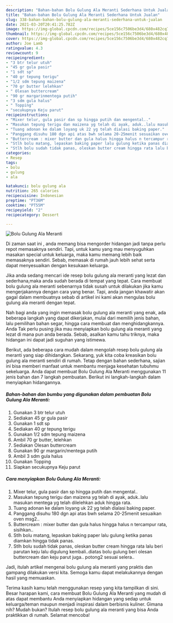 ```yaml
---
description: "Bahan-bahan Bolu Gulung Ala Meranti Sederhana Untuk Jualan"
title: "Bahan-bahan Bolu Gulung Ala Meranti Sederhana Untuk Jualan"
slug: 338-bahan-bahan-bolu-gulung-ala-meranti-sederhana-untuk-jualan
date: 2021-03-20T20:41:25.782Z
image: https://img-global.cpcdn.com/recipes/5ce156c7506be3d4/680x482cq70/bolu-gulung-ala-meranti-foto-resep-utama.jpg
thumbnail: https://img-global.cpcdn.com/recipes/5ce156c7506be3d4/680x482cq70/bolu-gulung-ala-meranti-foto-resep-utama.jpg
cover: https://img-global.cpcdn.com/recipes/5ce156c7506be3d4/680x482cq70/bolu-gulung-ala-meranti-foto-resep-utama.jpg
author: Joe Lamb
ratingvalue: 4.3
reviewcount: 9
recipeingredient:
- "3 btr telur utuh"
- "45 gr gula pasir"
- "1 sdt sp"
- "40 gr tepung terigu"
- "1/2 sdm tepung maizena"
- "70 gr butter lelehkan"
- " Olesan buttercream"
- "90 gr margarinmentega putih"
- "3 sdm gula halus"
- " Topping"
- "secukupnya Keju parut"
recipeinstructions:
- "Mixer telur, gula pasir dan sp hingga putih dan mengental.."
- "Masukan tepung terigu dan maizena yg telah di ayak, aduk..lalu masukan mentega yg telah dilelehkan aduk hingga rata."
- "Tuang adonan ke dalam loyang uk 22 yg telah dialasi baking paper."
- "Panggang disuhu 180 dgn api atas bwh selama 20-25menit sesuaikan oven msg2.."
- "Buttercream : mixer butter dan gula halus hingga halus n tercampur rata, sisihkan.."
- "Stlh bolu matang, lepaskan baking paper lalu gulung ketika panas diamkan hingga tidak panas."
- "Stlh bolu sudah tidak panas, oleskan butter cream hingga rata lalu beri parutan keju lalu digulung kembali..diatas bolu gulung beri olesan buttercream dan keju parut juga.. potong2 sesuai selera.."
categories:
- Resep
tags:
- bolu
- gulung
- ala

katakunci: bolu gulung ala 
nutrition: 265 calories
recipecuisine: Indonesian
preptime: "PT36M"
cooktime: "PT55M"
recipeyield: "2"
recipecategory: Dessert

---
```



![Bolu Gulung Ala Meranti](https://img-global.cpcdn.com/recipes/5ce156c7506be3d4/680x482cq70/bolu-gulung-ala-meranti-foto-resep-utama.jpg)

Di zaman  saat ini , anda memang bisa mengorder hidangan jadi tanpa perlu repot memasaknya sendiri. Tapi, untuk kamu yang mau menyuguhkan masakan special untuk keluarga, maka kamu memang lebih baik memasaknya sendiri. Sebab, memasak di rumah jauh lebih sehat serta dapat menyesuaikan dengan kesukaan keluarga.

Jika anda sedang mencari ide resep bolu gulung ala meranti yang lezat dan sederhana,maka anda sudah berada di tempat yang tepat. Cara membuat bolu gulung ala meranti  sebenarnya tidak susah untuk dilakukan jika kamu mengerjakannya dengan cara yang benar. Tapi, anda jangan khawatir akan gagal dalam membuatnya 
sebab di artikel ini kami akan mengulas bolu gulung ala meranti dengan tepat.  



Nah bagi anda yang ingin memasak bolu gulung ala meranti yang enak, ada beberapa langkah yang dapat dikerjakan, mulai dari memilih jenis bahan, lalu pemilihan bahan segar, hingga cara membuat dan menghidangkannya. Anda Tak perlu pusing jika mau menyiapkan bolu gulung ala meranti yang lezat di mana pun anda berada. Sebab, asalkan kamu  tahu triknya, maka hidangan ini dapat jadi suguhan yang istimewa.

Berikut, ada beberapa cara mudah dalam mengolah resep bolu gulung ala meranti yang siap dihidangkan. Sekarang, yuk kita coba kreasikan bolu gulung ala meranti sendiri di rumah. Tetap dengan bahan sederhana, sajian ini bisa memberi manfaat untuk membantu menjaga kesehatan tubuhmu sekeluarga. Anda dapat membuat Bolu Gulung Ala Meranti menggunakan 11 jenis bahan dan 7 langkah pembuatan. Berikut ini langkah-langkah dalam menyiapkan hidangannya.

<!--inarticleads1-->

##### Bahan-bahan dan bumbu yang digunakan dalam pembuatan Bolu Gulung Ala Meranti:

1. Gunakan 3 btr telur utuh
1. Sediakan 45 gr gula pasir
1. Gunakan 1 sdt sp
1. Sediakan 40 gr tepung terigu
1. Gunakan 1/2 sdm tepung maizena
1. Ambil 70 gr butter, lelehkan
1. Sediakan  Olesan buttercream
1. Gunakan 90 gr margarin/mentega putih
1. Ambil 3 sdm gula halus
1. Gunakan  Topping
1. Siapkan secukupnya Keju parut




<!--inarticleads2-->

##### Cara menyiapkan Bolu Gulung Ala Meranti:

1. Mixer telur, gula pasir dan sp hingga putih dan mengental..
1. Masukan tepung terigu dan maizena yg telah di ayak, aduk..lalu masukan mentega yg telah dilelehkan aduk hingga rata.
1. Tuang adonan ke dalam loyang uk 22 yg telah dialasi baking paper.
1. Panggang disuhu 180 dgn api atas bwh selama 20-25menit sesuaikan oven msg2..
1. Buttercream : mixer butter dan gula halus hingga halus n tercampur rata, sisihkan..
1. Stlh bolu matang, lepaskan baking paper lalu gulung ketika panas diamkan hingga tidak panas.
1. Stlh bolu sudah tidak panas, oleskan butter cream hingga rata lalu beri parutan keju lalu digulung kembali..diatas bolu gulung beri olesan buttercream dan keju parut juga.. potong2 sesuai selera..




Jadi, itulah artikel mengenai  bolu gulung ala meranti  yang praktis dan gampang dilakukan versi kita. Semoga kamu dapat melakukannya dengan hasil yang memuaskan. 

Terima kasih kamu telah menggunakan resep yang kita tampilkan di sini. Besar harapan kami, cara membuat  Bolu Gulung Ala Meranti yang mudah di atas dapat membantu Anda menyiapkan hidangan yang sedap untuk keluarga/teman maupun menjadi inspirasi dalam berbisnis kuliner. Gimana nih? Mudah bukan? Itulah resep bolu gulung ala meranti yang bisa Anda praktikkan di rumah. Selamat mencoba!

